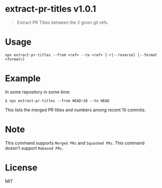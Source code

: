 # extract-pr-titles v1.0.1

> Extract PR Titles between the 2 given git refs.

# Usage

```
npx extract-pr-titles --from <ref> --to <ref> [-r|--reverse] [--format <format>]
```

# Example

In some repository in some time:

```console
$ npx extract-pr-titles --from HEAD~10 --to HEAD
```

This lists the merged PR titles and numbers among recent 10 commits.

# Note

This command supports `Merged PRs` and `Squashed PRs`. This command doesn't support `Rebased PRs`.

# License

MIT

